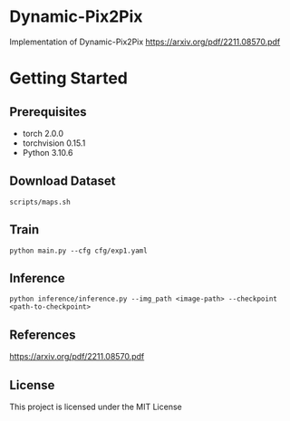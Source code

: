 # Dynamic-Pix2Pix 
Implementation of Dynamic-Pix2Pix https://arxiv.org/pdf/2211.08570.pdf

# Getting Started
## Prerequisites
* torch 2.0.0
* torchvision  0.15.1
* Python 3.10.6


## Download Dataset 
```
scripts/maps.sh
```

## Train
```
python main.py --cfg cfg/exp1.yaml
```


## Inference
```
python inference/inference.py --img_path <image-path> --checkpoint <path-to-checkpoint>
```

## References
https://arxiv.org/pdf/2211.08570.pdf

## License
This project is licensed under the MIT License